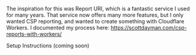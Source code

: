 The inspiration for this was Report URI, which is a fantastic service I used for many years. That service now offers many more features, but I only wanted CSP reporting, and wanted to create something with Cloudflare Workers. I documented my process here:
https://scottdayman.com/csp-reports-with-workers/

Setup Instructions (coming soon)